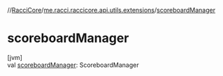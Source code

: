 //[RacciCore](../../index.md)/[me.racci.raccicore.api.utils.extensions](index.md)/[scoreboardManager](scoreboard-manager.md)

# scoreboardManager

[jvm]\
val [scoreboardManager](scoreboard-manager.md): ScoreboardManager
